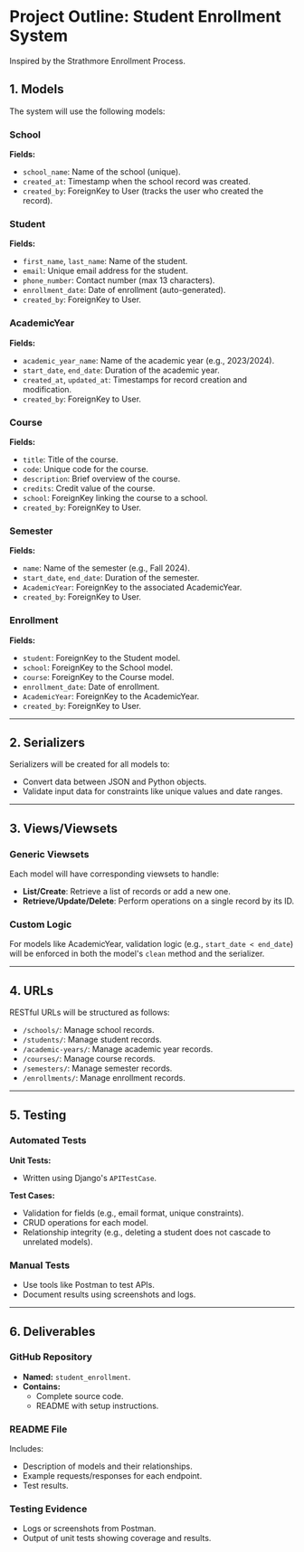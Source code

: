 # Project Outline: Student Enrollment System
Inspired by the Strathmore Enrollment Process.
## 1. Models
The system will use the following models:

### School
**Fields:**
- `school_name`: Name of the school (unique).
- `created_at`: Timestamp when the school record was created.
- `created_by`: ForeignKey to User (tracks the user who created the record).

### Student
**Fields:**
- `first_name`, `last_name`: Name of the student.
- `email`: Unique email address for the student.
- `phone_number`: Contact number (max 13 characters).
- `enrollment_date`: Date of enrollment (auto-generated).
- `created_by`: ForeignKey to User.

### AcademicYear
**Fields:**
- `academic_year_name`: Name of the academic year (e.g., 2023/2024).
- `start_date`, `end_date`: Duration of the academic year.
- `created_at`, `updated_at`: Timestamps for record creation and modification.
- `created_by`: ForeignKey to User.

### Course
**Fields:**
- `title`: Title of the course.
- `code`: Unique code for the course.
- `description`: Brief overview of the course.
- `credits`: Credit value of the course.
- `school`: ForeignKey linking the course to a school.
- `created_by`: ForeignKey to User.

### Semester
**Fields:**
- `name`: Name of the semester (e.g., Fall 2024).
- `start_date`, `end_date`: Duration of the semester.
- `AcademicYear`: ForeignKey to the associated AcademicYear.
- `created_by`: ForeignKey to User.

### Enrollment
**Fields:**
- `student`: ForeignKey to the Student model.
- `school`: ForeignKey to the School model.
- `course`: ForeignKey to the Course model.
- `enrollment_date`: Date of enrollment.
- `AcademicYear`: ForeignKey to the AcademicYear.
- `created_by`: ForeignKey to User.

---

## 2. Serializers
Serializers will be created for all models to:

- Convert data between JSON and Python objects.
- Validate input data for constraints like unique values and date ranges.

---

## 3. Views/Viewsets

### Generic Viewsets
Each model will have corresponding viewsets to handle:

- **List/Create**: Retrieve a list of records or add a new one.
- **Retrieve/Update/Delete**: Perform operations on a single record by its ID.

### Custom Logic
For models like AcademicYear, validation logic (e.g., `start_date < end_date`) will be enforced in both the model's `clean` method and the serializer.

---

## 4. URLs
RESTful URLs will be structured as follows:

- `/schools/`: Manage school records.
- `/students/`: Manage student records.
- `/academic-years/`: Manage academic year records.
- `/courses/`: Manage course records.
- `/semesters/`: Manage semester records.
- `/enrollments/`: Manage enrollment records.

---

## 5. Testing

### Automated Tests

**Unit Tests:**
- Written using Django's `APITestCase`.

**Test Cases:**
- Validation for fields (e.g., email format, unique constraints).
- CRUD operations for each model.
- Relationship integrity (e.g., deleting a student does not cascade to unrelated models).

### Manual Tests
- Use tools like Postman to test APIs.
- Document results using screenshots and logs.

---

## 6. Deliverables

### GitHub Repository
- **Named:** `student_enrollment`.
- **Contains:**
  - Complete source code.
  - README with setup instructions.

### README File
Includes:
- Description of models and their relationships.
- Example requests/responses for each endpoint.
- Test results.

### Testing Evidence
- Logs or screenshots from Postman.
- Output of unit tests showing coverage and results.

